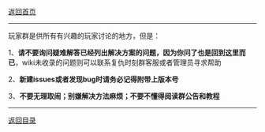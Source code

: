[返回首页](./Home.md)
***
玩家群是供所有有兴趣的玩家讨论的地方，但是：

1、**请不要询问疑难解答已经列出解决方案的问题，因为你问了也是回到这里而已**，wiki未收录的问题则可以联系复仇时刻群客服或者管理员寻求帮助

2、**新建issues或者发现bug时请务必记得附带上版本号**

3、**不要无理取闹；别嫌解决方法麻烦；不要不懂得阅读群公告和教程**






***
[返回目录](./常见问题指南.md)
